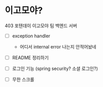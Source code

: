 # 이고모야?
403 포텐데이 이고모야 팀 백엔드 서버

- [ ] exception handler
  - 어디서 internal error 나는지 안적어놨네

- [ ] README 정리하기
- [ ] 로그인 기능 (spring security? 소셜 로그인?)
- [ ] 무한 스크롤 
